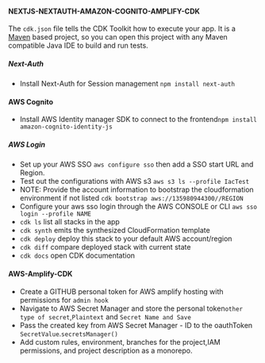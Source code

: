 #### NEXTJS-NEXTAUTH-AMAZON-COGNITO-AMPLIFY-CDK
The `cdk.json` file tells the CDK Toolkit how to execute your app.
It is a [Maven](https://maven.apache.org/) based project, so you can open this project with any Maven compatible Java IDE to
 build and run tests.

##### Next-Auth 
- Install Next-Auth for Session management `npm install next-auth`
#### AWS Cognito
- Install AWS Identity manager SDK to connect to the frontend`npm install amazon-cognito-identity-js`
##### AWS Login
- Set up your AWS SSO `aws configure sso` then add a SSO start URL and Region.
- Test out the configurations with AWS s3 `aws s3 ls --profile IacTest`
- NOTE: Provide the account information to bootstrap the cloudformation environment if not listed `cdk bootstrap aws://135980944300//REGION`
- Configure your aws sso login through the AWS CONSOLE or CLI `aws sso login --profile NAME`
- `cdk ls`          list all stacks in the app
- `cdk synth`       emits the synthesized CloudFormation template
- `cdk deploy`      deploy this stack to your default AWS account/region
- `cdk diff`        compare deployed stack with current state
- `cdk docs`        open CDK documentation
#### AWS-Amplify-CDK
 - Create a GITHUB personal token for AWS amplify hosting with permissions for `admin hook`
 - Navigate to AWS Secret Manager and store the personal token`other type of secret`,`Plaintext` and `Secret Name and Save`
 - Pass the created key from AWS Secret Manager - ID to the oauthToken `SecretValue`.`secretsManager()`
 - Add custom rules, environment, branches for the project,IAM permissions, and project description as a monorepo.
